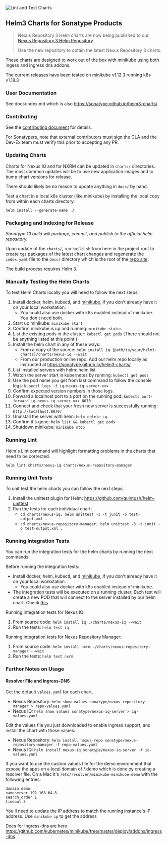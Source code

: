 ![Lint and Test Charts](https://github.com/sonatype/helm3-charts/workflows/Lint%20and%20Test%20Charts/badge.svg)

## Helm3 Charts for Sonatype Products
> Nexus Repository 3 Helm charts are now being published to our [Nexus Repository 3 Helm Repository](https://github.com/sonatype/nxrm3-helm-repository).
>
> Use the new repository to obtain the latest Nexus Repository 3 charts.

These charts are designed to work out of the box with minikube using both ingess and ingress dns addons.

The current releases have been tested on minikube v1.12.3 running k8s v1.18.3

### User Documentation

See docs/index.md which is also https://sonatype.github.io/helm3-charts/

### Contributing

See the [contributing document](./CONTRIBUTING.md) for details.

For Sonatypers, note that external contributors must sign the CLA and
the Dev-Ex team must verify this prior to accepting any PR.

### Updating Charts

Charts for Nexus IQ and for NXRM can be updated in `charts/` directories.
The most common updates will be to use new application images and to bump 
chart versions for release.

There should likely be no reason to update anything in `docs/` by hand.

Test a chart in a local k8s cluster (like minikube) by installing the local copy
from within each charts directory: 
```
helm install --generate-name ./
```

### Packaging and Indexing for Release

*Sonatype CI build will package, commit, and publish to the official helm repository.*

Upon update of the `charts/`, run `build.sh` from here in the project root to
create `tgz` packages of the latest chart changes and regenerate the `index.yaml`
file to the `docs/` directory which is the root of the 
[repo site](https://sonatype.github.io/helm3-charts/).

The build process requires Helm 3.

### Manually Testing the Helm Charts
To test Helm Charts locally you will need to follow the next steps:

1. Install docker, helm, kubectl, and [minikube](https://minikube.sigs.k8s.io/docs/start/), if you don't already have it on your local workstation.
    * You could also use docker with k8s enabled instead of minikube. You don't need both.
2. Start up minikube: `minikube start`
3. Confirm minikube is up and running: `minikube status`
4. List the existing pods in the cluster: `kubectl get pods`  (There should not be anything listed at this point.)
5. Install the helm chart in any of these ways:
    * From a copy of the source: `helm install iq {path/to/your/helm3-charts}/charts/nexus-iq --wait` 
    * From our production online repo: Add our helm repo locally as instructed at https://sonatype.github.io/helm3-charts/
6. List installed servers with helm: helm list 
7. Watch the server start in kubernetes by running: `kubectl get pods`
8. Use the pod name you get from last command to follow the console logs: `kubectl logs -f iq-nexus-iq-server-xxx` 
9. Confirm expected version numbers in those logs.
10. Forward a localhost port to a port on the running pod: `kubectl port-forward iq-nexus-iq-server-xxx 8070`
11. Connect and check that your fresh new server is successfully running: `http://localhost:8070/`
12. Uninstall the server with helm: `helm delete iq` 
13. Confirm it's gone: `helm list && kubectl get pods`
14. Shutdown minikube: `minikube stop`

### Running Lint
Helm's Lint command will highlight formatting problems in the charts that need to be corrected.
```
helm lint charts/nexus-iq charts/nexus-repository-manager
```

### Running Unit Tests
To unit test the helm charts you can follow the next steps:

1. Install the unittest plugin for Helm: https://github.com/quintush/helm-unittest
2. Run the tests for each individual chart:
   * `cd charts/nexus-iq; helm unittest -3 -t junit -o test-output.xml .`
   * `cd charts/nexus-repository-manager; helm unittest -3 -t junit -o test-output.xml .`

### Running Integration Tests
You can run the integration tests for the helm charts by running the next commands. 

Before running the integration tests:
* Install docker, helm, kubectl, and [minikube](https://minikube.sigs.k8s.io/docs/start/), if you don't already have it on your local workstation.
  * You could also use docker with k8s enabled instead of minikube.
* The integration tests will be executed on a running cluster. Each test will create a new POD that will connect to the server installed by our 
helm chart. Check [this](https://helm.sh/docs/topics/chart_tests/)

Running integration tests for Nexus IQ:
1. From source code: `helm install iq ./charts/nexus-iq --wait`
2. Run the tests: `helm test iq`

Running integration tests for Nexus Repository Manager:
1. From source code: `helm install nxrm ./charts/nexus-repository-manager --wait`
3. Run the tests: `helm test nxrm`

### Further Notes on Usage

#### Resolver File and Ingress-DNS

Get the default `values.yaml` for each chart.
- Nexus Repository: `helm show values sonatype/nexus-repository-manager > repo-values.yaml`
- Nexus IQ: `helm show values sonatype/nexus-iq-server > iq-values.yaml`

Edit the values file you just downloaded to enable ingress support,
and install the chart with those values:

- Nexus Repository: `helm install nexus-repo sonatype/nexus-repository-manager -f repo-values.yaml`
- Nexus IQ: `helm install nexus-iq sonatype/nexus-iq-server -f iq-values.yaml`

If you want to use the custom values file for the demo environment that expose 
the apps on a local domain of *.demo which is done by creating a resolver file. 
On a Mac it's `/etc/resolver/minikube-minikube-demo` with the following entries:
```
domain demo
nameserver 192.168.64.8
search_order 1
timeout 5
```

You'll need to update the IP address to match the running instance's IP address.
Use `minikube ip` to get the address

Docs for Ingress-dns are here
https://github.com/kubernetes/minikube/tree/master/deploy/addons/ingress-dns
